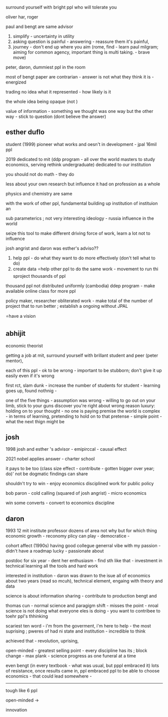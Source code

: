 surround yourself with bright ppl who will tolerate you

oliver har, roger 

paul and bengt are same advisor
1. simplify - uncertainty in utility
2. asking question is painful - answering - reassure them it's painful, 
3. journey - don't end up where you aim (rome, find - learn paul milgram; aiming for common agency, important thing is multi taking. - brave move)

peter, daron, dummiest ppl in the room 

most of bengt paper are contrarian - answer is not what they think it is - energized

trading no idea what it represented - how likely is it 

the whole idea being opaque (not )

value of information - 
something we thought was one way but the other way - stick to question (dont believe the answer)

## esther duflo

student (1999)
pioneer what works and oesn't in development - jpal
16mil ppl

2019
dedicated to mit (ddp program - all over the world masters to study economics, serving rethink undergraduate) 
dedicated to our institution

you should not do math - they do 

less about your own research but influence it had on profession as a whole 

physics and chemistry are same

with the work of other ppl, fundamental building up institution of instituion an

sub parameterics ; not very interesting ideology - russia influence in the world

seize this tool to make different 
driving force of work, learn a lot not to influence 

josh angrist and daron was esther's adviso??

1. help ppl - do what they want to do more effectively (don't tell what to do)
2. create data
⭐️help other ppl to do the same work - movement to run thi sproject thousands of ppl

thousand ppl not distributed uniformly (cambodia)
ddep program - make available online class for more ppl

policy maker, researcher
obliterated work - make total of the number of project that to run better ; establish a ongoing without JPAL

⭐️have a vision

## abhijit
economic theorist

getting a job at mit, surround yourself with brillant student and peer (peter mentor), 

each of this ppl - 
ok to be wrong - important to be stubborn; don't give it up easily even if it's wrong

first rct, slam dunk - increase the number of students for student - learning goes up, 
found nothnig - 

one of the five things - assumption was wrong - willing to go out on your limb, stick to your guns
discover you're right about wrong reason
luxury: holding on to your thought - no one is paying 
premise the world is complex - in terms of learning, pretending to hold on to that pretense - simple point - what the next thign might be

## josh
1998
josh and esther 's advisor - emipirccal - causal effect

2021 nobel
applies answer - charter school 

it pays to be too (class size effect  - contribute - gotten bigger over year; do)'
not be dogmatic
findings can share

shouldn't try to win - enjoy economics
disciplined work for public policy

bob paron - cold calling (squared of josh angrist) - 
micro economics

win some converts - convert to economics discipline

## daron
1993
12 mit institute professor
dozens of area
not why but for which thing 
economic growth - reconomy plicy can play - democratice - 

cohort affect (1990s)
having good collegue
generral
vibe with my passion - didn't have a roadmap
lucky - passionate about

postdoc for six year - dent her enthusiasm - find sth like that - investment in technical learning all the tools and hard work 

interested in institution - daron was drawn to the isue
all of economics about two years (read so mcuh), technical element, engaing with theory and data

science is about information sharing - contribute to production 
bengt and 

thomas cun - normal science and paragigm shift - misses the point - nroal science is not doing what everyone eles is doing - you want to contribee to toehr ppl's thhinking

scariest ten word - i'm from the goverment, i'm here to help -  the most suprising ; pweres of had ni state and institution - incredible to think

achieved that - revolution, uprising, 

open-minded - greatest selling point - every discipline has its ; block change - max plank - science progress as one funeral at a time

even bengt (in every textbook - what was usual, but pppl embraced it)
lots of resistance, once results came in, ppl embraced
ppl to be able to choose economics - that could lead somewhere - 

---

tough like 6 ppl

open-minded -> 

innovation 


